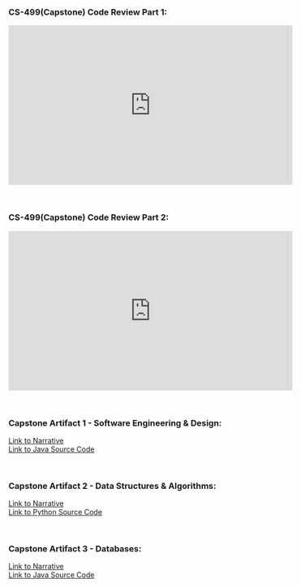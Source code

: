 ### CS-499(Capstone) Code Review Part 1:
<iframe width="560" height="315" src="https://www.youtube.com/embed/k9iogyd2K_I" frameborder="0" allow="accelerometer; autoplay; encrypted-media; gyroscope; picture-in-picture" allowfullscreen></iframe>

<p>&nbsp;</p>

### CS-499(Capstone) Code Review Part 2:
<iframe width="560" height="315" src="https://www.youtube.com/embed/_afPZty8hCc" frameborder="0" allow="accelerometer; autoplay; encrypted-media; gyroscope; picture-in-picture" allowfullscreen></iframe>

<p>&nbsp;</p>

### Capstone Artifact 1 - Software Engineering & Design:
[Link to Narrative](https://github.com/Pbingy1788/pbingy1788.github.io/blob/master/Artifact%20%231/Bingham_William_CS_499_MilestoneTwo_Narrative.docx)<br/>
[Link to Java Source Code](https://github.com/Pbingy1788/pbingy1788.github.io/tree/master/Artifact%20%231/SRC)<br/>

<p>&nbsp;</p>

### Capstone Artifact 2 - Data Structures & Algorithms:

[Link to Narrative](https://github.com/Pbingy1788/pbingy1788.github.io/blob/master/Artifact%20%232/Bingham_William_CS499_4_2_MilestoneThree_Narrative.docx)<br/>
[Link to Python Source Code](https://github.com/Pbingy1788/pbingy1788.github.io/blob/master/Artifact%20%232/CS_499_Final.py#L39)

<p>&nbsp;</p>

### Capstone Artifact 3 - Databases:
[Link to Narrative](https://github.com/Pbingy1788/pbingy1788.github.io/tree/master/Artifact%20%233/SRC)<br/>
[Link to Java Source Code](https://github.com/Pbingy1788/pbingy1788.github.io/tree/master/Artifact%20%233/SRC)

<p>&nbsp;</p>
